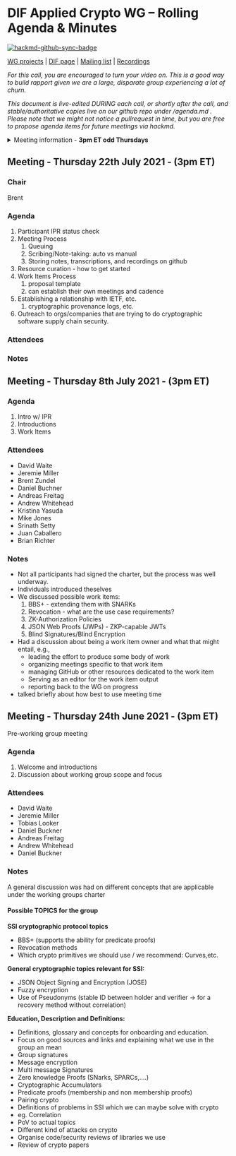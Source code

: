 # DIF Applied Crypto WG – Rolling Agenda & Minutes

[![hackmd-github-sync-badge](https://hackmd.io/FdDDhUXkQdq2Iglrsfq-7g/badge)](https://hackmd.io/FdDDhUXkQdq2Iglrsfq-7g)

 

[WG projects](https://github.com/topics/wg-crypto) | [DIF page](https://identity.foundation/working-groups/crypto.html) | [Mailing list](https://lists.identity.foundation/g/crypto-wg) | [Recordings](https://docs.google.com/spreadsheets/d/1wgccmMvIImx30qVE9GhRKWWv3vmL2ZyUauuKx3IfRmA/edit#gid=339046779)

_For this call, you are encouraged to turn your video on. This is a good way to build rapport given we are a large, disparate group experiencing a lot of churn._

_This document is live-edited DURING each call, or shortly after the call, and stable/authoritative copies live on our github repo under /agenda.md .
Please note that we might not notice a pullrequest in time, but you are free to propose agenda items for future meetings via hackmd._

<details>
<summary> Meeting information - <b>3pm ET odd Thursdays</b></summary>
- Before your contribute - [**join DIF**](https://identity.foundation/join) and [sign the WG charter](https://bit.ly/DIF-WG-select1) (both are required!)
- Time: 3pm ET, time in ET
- [Calendar entry](https://calendar.google.com/event?action=TEMPLATE&tmeid=M2c5ZnRnZWFnbWxqdm9tOG5ncXNzMm1wYnJfMjAyMTA2MjRUMTkwMDAwWiBkZWNlbnRyYWxpemVkLmlkZW50aXR5QG0&tmsrc=decentralized.identity%40gmail.com&scp=ALL)
- [Zoom room](https://us02web.zoom.us/j/87960900967?pwd=Ti9KWXpyR0dkKzhEQ0lTTVkxOE1WQT09), Meeting ID: 879 6090 0967 , Password: 045023
</details>

## Meeting - Thursday 22th July 2021 - (3pm ET)

### Chair 
Brent

### Agenda

1. Participant IPR status check
1. Meeting Process
   1. Queuing 
   1. Scribing/Note-taking: auto vs manual
   1. Storing notes, transcriptions, and recordings on github
1. Resource curation - how to get started
1. Work Items Process
   1. proposal template
   1. can establish their own meetings and cadence
1. Establishing a relationship with IETF, etc.
   1. cryptographic provenance logs, etc.
1. Outreach to orgs/companies that are trying to do cryptographic software supply chain security.

### Attendees

### Notes


## Meeting - Thursday 8th July 2021 - (3pm ET)

### Agenda

1. Intro w/ IPR
2. Introductions
3. Work Items

### Attendees

- David Waite
- Jeremie Miller
- Brent Zundel
- Daniel Buchner
- Andreas Freitag
- Andrew Whitehead
- Kristina Yasuda
- Mike Jones
- Srinath Setty
- Juan Caballero
- Brian Richter

### Notes

- Not all participants had signed the charter, but the process was well underway.
- Individuals introduced theselves
- We discussed possible work items:
    1. BBS+ - extending them with SNARKs
    2. Revocation - what are the use case requirements?
    3. ZK-Authorization Policies
    4. JSON Web Proofs (JWPs) - ZKP-capable JWTs 
    5. Blind Signatures/Blind Encryption
- Had a discussion about being a work item owner and what that might entail, e.g.,
    - leading the effort to produce some body of work
    - organizing meetings specific to that work item
    - managing GitHub or other resources dedicated to the work item
    - Serving as an editor for the work item output
    - reporting back to the WG on progress
- talked briefly about how best to use meeting time


## Meeting - Thursday 24th June 2021 - (3pm ET)

Pre-working group meeting

### Agenda

1. Welcome and introductions
2. Discussion about working group scope and focus


### Attendees

- David Waite
- Jeremie Miller
- Tobias Looker
- Daniel Buckner
- Andreas Freitag
- Andrew Whitehead
- Daniel Buckner

### Notes

A general discussion was had on different concepts that are applicable under the working groups charter

#### Possible TOPICS for the group

**SSI cryptographic protocol topics**
- BBS+ (supports the ability for predicate proofs)
- Revocation methods
- Which crypto primitives we should use / we recommend: Curves,etc.

**General cryptographic topics relevant for SSI:**
- JSON Object Signing and Encryption (JOSE)
- Fuzzy encryption
- Use of Pseudonyms (stable ID between holder and verifier -> for a recovery method without correlation)
 
**Education, Description and Definitions:**
- Definitions, glossary and concepts for onboarding and education.
- Focus on good sources and links and explaining what we use in the group an mean
- Group signatures
- Message encryption
- Multi message Signatures
- Zero knowledge Proofs (SNarks, SPARCs,….)
- Cryptographic Accumulators
- Predicate proofs (membership and non membership proofs)
- Pairing crypto
- Definitions of problems in SSI which we can maybe solve with crypto
- eg. Correlation
- PoV to actual topics
- Different kind of attacks on crypto
- Organise code/security reviews of libraries we use
- Review of crypto papers



